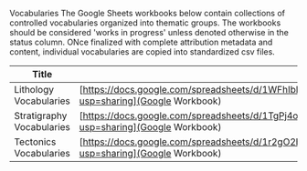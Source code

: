 Vocabularies
The Google Sheets workbooks below contain collections of controlled vocabularies organized into thematic groups. The workbooks should be considered 'works in progress' unless denoted otherwise in the status column. ONce finalized
with complete attribution metadata and content, individual vocabularies are copied into standardized csv files.

| Title | URL | Category | Status |
| -- | -- | -- | -- |
| Lithology Vocabularies | [https://docs.google.com/spreadsheets/d/1WFhIbLJOla0h8y0Lg7onhw796HzVO8hpJI4GdgAJ4zI/edit?usp=sharing](Google Workbook) | Lithology | In Progress |
| Stratigraphy Vocabularies | [https://docs.google.com/spreadsheets/d/1TgPj4o_YkZcLnGW5N_9SEwUIARH6yGpkavjVqEQHRy4/edit?usp=sharing](Google Workbook) | Stratigraphy | In Progress |
| Tectonics Vocabularies | [https://docs.google.com/spreadsheets/d/1r2gO2hh1XrBRNv7Ojj6edhi739OeKdZDPddm4FzHSu0/edit?usp=sharing](Google Workbook) | Stratigraphy/Tectonics | In Progress |



